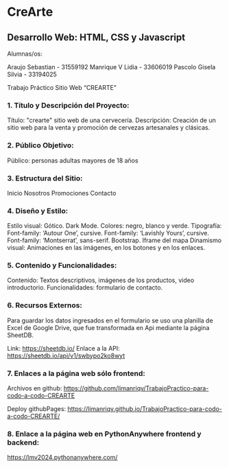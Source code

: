 # CreArte

## Desarrollo Web: HTML, CSS y Javascript
                                                         	
Alumnas/os:

Araujo Sebastian - 31559192
Manrique V Lidia - 33606019
Pascolo Gisela Silvia - 33194025
 

Trabajo Práctico 
Sitio Web “CREARTE”
 
### 1. Título y Descripción del Proyecto:
Título: "crearte" sitio web de una cervecería.
Descripción: Creación de un sitio web para la venta y promoción de cervezas artesanales y clásicas.

### 2. Público Objetivo:
Público: personas adultas mayores de 18 años

### 3. Estructura del Sitio:
Inicio
Nosotros
Promociones
Contacto

### 4. Diseño y Estilo:
Estilo visual: Gótico. Dark Mode.
Colores: negro, blanco y verde.
Tipografía: Font-family: ‘Autour One’, cursive.
Font-family: ‘Lavishly Yours’, cursive.
Font-family: ‘Montserrat’, sans-serif.
Bootstrap.
Iframe del mapa
Dinamismo visual: Animaciones en las imágenes, en los botones y en los enlaces.

### 5. Contenido y Funcionalidades:
Contenido: Textos descriptivos, imágenes de los productos, video introductorio.
Funcionalidades: formulario de contacto.

### 6. Recursos Externos:
 Para guardar los datos ingresados en el formulario se uso una planilla de Excel de Google Drive, que fue transformada en Api mediante la página SheetDB.
 
Link: https://sheetdb.io/
Enlace a la API:  https://sheetdb.io/api/v1/swbypo2ko8wyt

### 7. Enlaces a la página web sólo frontend:
Archivos en github:
https://github.com/limanriqv/TrabajoPractico-para-codo-a-codo-CREARTE

Deploy githubPages: 
https://limanriqv.github.io/TrabajoPractico-para-codo-a-codo-CREARTE/

### 8. Enlace a la página web en PythonAnywhere frontend y backend:

https://lmv2024.pythonanywhere.com/


